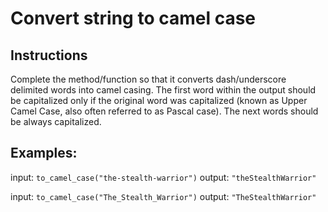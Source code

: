 # Convert string to camel case

## Instructions

Complete the method/function so that it converts dash/underscore delimited words into camel casing. The first word within the output should be capitalized only if the original word was capitalized (known as Upper Camel Case, also often referred to as Pascal case). The next words should be always capitalized.

## Examples:

input: `to_camel_case("the-stealth-warrior")`
output: `"theStealthWarrior"`

input: `to_camel_case("The_Stealth_Warrior")`
output: `"TheStealthWarrior"`
